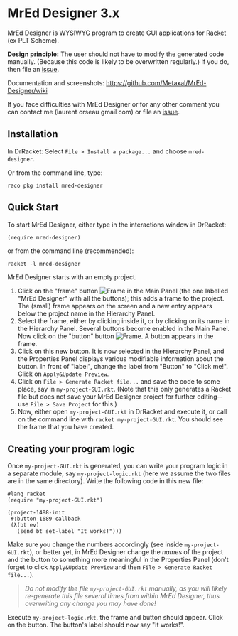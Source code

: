 # MrEd Designer 3.x

MrEd Designer is WYSIWYG program to create GUI applications for [Racket](http://www.racket-lang.org/) (ex PLT Scheme).

**Design principle:** The user should not have to modify the generated code manually. (Because this code is likely to be overwritten regularly.) If you do, then file an [issue](https://github.com/Metaxal/MrEd-Designer/issues).

Documentation and screenshots: https://github.com/Metaxal/MrEd-Designer/wiki

If you face difficulties with MrEd Designer or for any other comment you can contact me (laurent orseau gmail com) or file an [issue](https://github.com/Metaxal/MrEd-Designer/issues).

## Installation

In DrRacket: Select `File > Install a package...` and choose `mred-designer`.

Or from the command line, type:
```shell
raco pkg install mred-designer
```

## Quick Start

To start MrEd Designer, either type in the interactions window in DrRacket:
```racket
(require mred-designer)
```
or from the command line (recommended):
```shell
racket -l mred-designer
```

MrEd Designer starts with an empty project.

1. Click on the "frame" button ![Frame](https://raw.githubusercontent.com/Metaxal/MrEd-Designer/master/mred-designer/widgets/frame/icons/24x24.png) in the Main Panel (the one labelled "MrEd Designer" with all the buttons); this adds a frame to the project. The (small) frame appears on the screen and a new entry appears below the project name in the Hierarchy Panel.
2. Select the frame, either by clicking inside it, or by clicking on its name in the Hierarchy Panel. Several buttons become enabled in the Main Panel. Now click on the "button" button ![Frame](https://raw.githubusercontent.com/Metaxal/MrEd-Designer/master/mred-designer/widgets/button/icons/24x24.png). A button appears in the frame.
3. Click on this new button. It is now selected in the Hierarchy Panel, and the Properties Panel displays various modifiable information about the button. In front of "label", change the label from "Button" to "Click me!". Click on `Apply&Update Preview`.
4. Click on `File > Generate Racket file...` and save the code to some place, say in `my-project-GUI.rkt`. (Note that this only generates a Racket file but does not save your MrEd Designer project for further editing--use `File > Save Project` for this.) 
5. Now, either open `my-project-GUI.rkt` in DrRacket and execute it, or call on the command line with `racket my-project-GUI.rkt`. You should see the frame that you have created.

## Creating your program logic

Once `my-project-GUI.rkt` is generated, you can write your program logic in a separate module, say `my-project-logic.rkt` (here we assume the two files are in the same directory).
Write the following code in this new file:
```racket
#lang racket
(require "my-project-GUI.rkt")

(project-1488-init
 #:button-1689-callback
 (λ(bt ev)
   (send bt set-label "It works!")))
```
Make sure you change the numbers accordingly (see inside `my-project-GUI.rkt`), or better yet, in MrEd Designer change the *names* of the project and the button to something more meaningful in the Properties Panel (don't forget to click `Apply&Update Preview` and then `File > Generate Racket file...`).

> _Do not modify the file `my-project-GUI.rkt` manually, as you will likely re-generate this file several times from within MrEd Designer, thus overwriting any change you may have done!_

Execute `my-project-logic.rkt`, the frame and button should appear. Click on the button. The button's label should now say "It works!".


